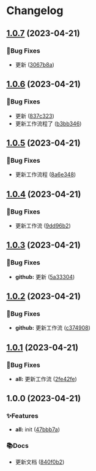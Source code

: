# Changelog
<!-- #region recent-beta -->

## [1.0.7](https://github.com/topjf/test/compare/v1.0.6...v1.0.7) (2023-04-21)


### 🐛Bug Fixes

* 更新 ([3067b8a](https://github.com/topjf/test/commit/3067b8a50c9ed5b0b436a20420e0218a79553d13))

## [1.0.6](https://github.com/topjf/test/compare/v1.0.5...v1.0.6) (2023-04-21)


### 🐛Bug Fixes

* 更新 ([837c323](https://github.com/topjf/test/commit/837c323c23ec31a4c207245859d49c4fe372e15a))
* 更新工作流程了 ([b3bb346](https://github.com/topjf/test/commit/b3bb346d480547249d9f8e221714b80f7cb7946d))

## [1.0.5](https://github.com/topjf/test/compare/v1.0.4...v1.0.5) (2023-04-21)


### 🐛Bug Fixes

* 更新工作流程 ([8a6e348](https://github.com/topjf/test/commit/8a6e348474af71ebad3589beb2e8f9e96b31a1e6))

## [1.0.4](https://github.com/topjf/test/compare/v1.0.3...v1.0.4) (2023-04-21)


### 🐛Bug Fixes

* 更新工作流 ([9dd96b2](https://github.com/topjf/test/commit/9dd96b24106897b1fac0cb15ed415d7b67871d31))

## [1.0.3](https://github.com/topjf/test/compare/v1.0.2...v1.0.3) (2023-04-21)


### 🐛Bug Fixes

* **github:** 更新 ([5a33304](https://github.com/topjf/test/commit/5a33304c616350a5b1ddec2c80b77b6ade5bafa6))

## [1.0.2](https://github.com/topjf/test/compare/v1.0.1...v1.0.2) (2023-04-21)


### 🐛Bug Fixes

* **github:** 更新工作流 ([c374908](https://github.com/topjf/test/commit/c374908f1657fa58bb54fc193283a9250fc3633a))

## [1.0.1](https://github.com/topjf/test/compare/v1.0.0...v1.0.1) (2023-04-21)


### 🐛Bug Fixes

* **all:** 更新工作流 ([2fe42fe](https://github.com/topjf/test/commit/2fe42feb056bc057f6fb022f3caebe22f78a9446))

## 1.0.0 (2023-04-21)


### ✨Features

* **all:** init ([47bbb7a](https://github.com/topjf/test/commit/47bbb7ab5bf6cebc2193f5ae44a4525e636e41a3))


### 📚Docs

* 更新文档 ([840f0b2](https://github.com/topjf/test/commit/840f0b28ccae037ae967a40fa9032b2cede579d0))

<!-- #endregion recent-beta -->
